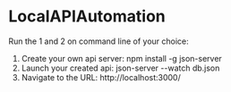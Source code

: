 # LocalAPIAutomation

Run the 1 and 2 on command line of your choice:

1. Create your own api server: npm install -g json-server
2. Launch your created api: json-server --watch db.json
3. Navigate to the URL:  http://localhost:3000/
